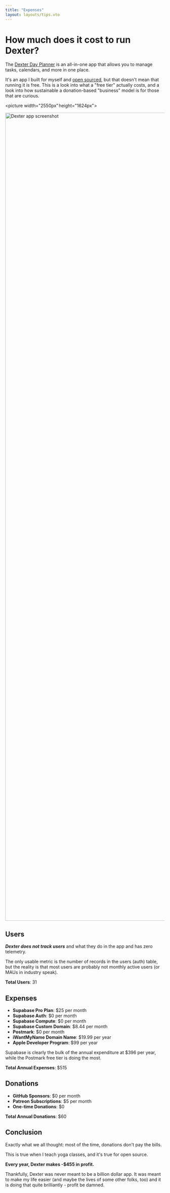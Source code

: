 ```yaml
---
title: "Expenses"
layout: layouts/tips.vto
---
```


# How much does it cost to run Dexter?

The [Dexter Day Planner](/) is an all-in-one app that allows you to manage tasks, calendars, and more in one place.

It's an app I built for myself and [open sourced](https://github.com/cvburgess/dexter-app), but that doesn't mean that running it is free. This is a look into what a "free tier" actually costs, and a look into how sustainable a donation-based "business" model is for those that are curious.

<picture width="2550px" height="1624px">
  <!-- User prefers light mode: -->
  <source srcset="/assets/screenshot-light.png" media="(prefers-color-scheme: light)"/>
  <!-- User prefers dark mode: -->
  <source srcset="/assets/screenshot-dark.png"  media="(prefers-color-scheme: dark)"/>
  <!-- User has no color preference: -->
  <img src="/assets/screenshot-light.png" alt="Dexter app screenshot" width="2550px" height="1624px"/>
</picture>

## Users

***Dexter does not track users*** and what they do in the app and has zero telemetry.

The only usable metric is the number of records in the users (auth) table, but the reality is that most users are probably not monthly active users (or MAUs in industry speak).

**Total Users**: 31

## Expenses

- **Supabase Pro Plan**: $25 per month
- **Supabase Auth**: $0 per month
- **Supabase Compute**: $0 per month
- **Supabase Custom Domain**: $8.44 per month
- **Postmark**: $0 per month
- **iWantMyName Domain Name**: $19.99 per year
- **Apple Developer Program**: $99 per year

Supabase is clearly the bulk of the annual expenditure at $396 per year, while the Postmark free tier is doing the most.

**Total Annual Expenses**: $515

## Donations

- **GitHub Sponsors**: $0 per month
- **Patreon Subscriptions**: $5 per month
- **One-time Donations**: $0

**Total Annual Donations**: $60

## Conclusion

Exactly what we all thought: most of the time, donations don't pay the bills.

This is true when I teach yoga classes, and it's true for open source.

**Every year, Dexter makes -$455 in profit.**

Thankfully, Dexter was never meant to be a billion dollar app. It was meant to make my life easier (and maybe the lives of some other folks, too) and it is doing that quite brilliantly - profit be damned.